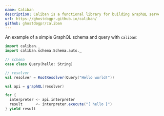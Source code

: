 ```yaml
---
name: Caliban
description: Caliban is a functional library for building GraphQL servers and clients in Scala. It offers minimal boilerplate and excellent interoperability.
url: https://ghostdogpr.github.io/caliban/
github: ghostdogpr/caliban
---
```


An example of a simple GraphQL schema and query with `caliban`:

```scala
import caliban._
import caliban.schema.Schema.auto._

// schema
case class Query(hello: String)

// resolver
val resolver = RootResolver(Query("Hello world!"))

val api = graphQL(resolver)

for {
  interpreter <- api.interpreter
  result      <- interpreter.execute("{ hello }")
} yield result
```
